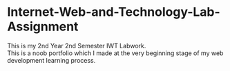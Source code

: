 # Internet-Web-and-Technology-Lab-Assignment
This is my 2nd Year 2nd Semester IWT Labwork. <br>
This is a noob portfolio which I made at the very beginning stage of my web development learning process.
